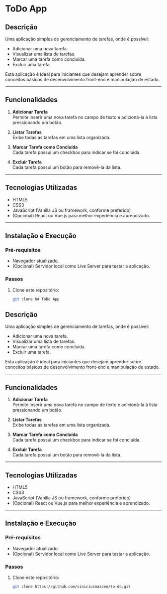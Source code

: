 # ToDo App

## Descrição

Uma aplicação simples de gerenciamento de tarefas, onde é possível:
- Adicionar uma nova tarefa.
- Visualizar uma lista de tarefas.
- Marcar uma tarefa como concluída.
- Excluir uma tarefa.

Esta aplicação é ideal para iniciantes que desejam aprender sobre conceitos básicos de desenvolvimento front-end e manipulação de estado.

---

## Funcionalidades

1. **Adicionar Tarefa**  
   Permite inserir uma nova tarefa no campo de texto e adicioná-la à lista pressionando um botão.

2. **Listar Tarefas**  
   Exibe todas as tarefas em uma lista organizada.

3. **Marcar Tarefa como Concluída**  
   Cada tarefa possui um checkbox para indicar se foi concluída.

4. **Excluir Tarefa**  
   Cada tarefa possui um botão para removê-la da lista.

---

## Tecnologias Utilizadas

- HTML5
- CSS3
- JavaScript (Vanilla JS ou framework, conforme preferido)
- (Opcional) React ou Vue.js para melhor experiência e aprendizado.

---

## Instalação e Execução

### Pré-requisitos
- Navegador atualizado.
- (Opcional) Servidor local como Live Server para testar a aplicação.

### Passos

1. Clone este repositório:
   ```bash
   git clone h# ToDo App

## Descrição

Uma aplicação simples de gerenciamento de tarefas, onde é possível:
- Adicionar uma nova tarefa.
- Visualizar uma lista de tarefas.
- Marcar uma tarefa como concluída.
- Excluir uma tarefa.

Esta aplicação é ideal para iniciantes que desejam aprender sobre conceitos básicos de desenvolvimento front-end e manipulação de estado.

---

## Funcionalidades

1. **Adicionar Tarefa**  
   Permite inserir uma nova tarefa no campo de texto e adicioná-la à lista pressionando um botão.

2. **Listar Tarefas**  
   Exibe todas as tarefas em uma lista organizada.

3. **Marcar Tarefa como Concluída**  
   Cada tarefa possui um checkbox para indicar se foi concluída.

4. **Excluir Tarefa**  
   Cada tarefa possui um botão para removê-la da lista.

---

## Tecnologias Utilizadas

- HTML5
- CSS3
- JavaScript (Vanilla JS ou framework, conforme preferido)
- (Opcional) React ou Vue.js para melhor experiência e aprendizado.

---

## Instalação e Execução

### Pré-requisitos
- Navegador atualizado.
- (Opcional) Servidor local como Live Server para testar a aplicação.

### Passos

1. Clone este repositório:
   ```bash
   git clone https://github.com/viniciusmazzeo/to-do.git

